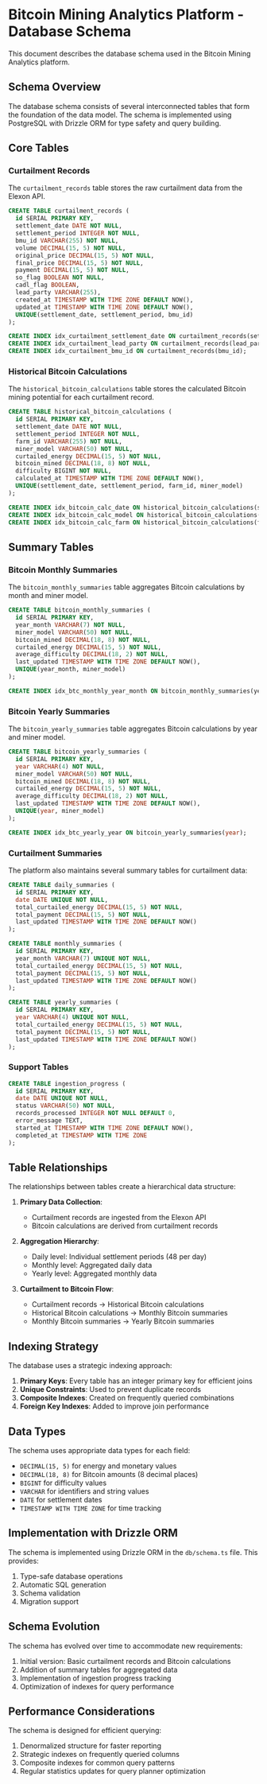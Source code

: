 # Bitcoin Mining Analytics Platform - Database Schema

This document describes the database schema used in the Bitcoin Mining Analytics platform.

## Schema Overview

The database schema consists of several interconnected tables that form the foundation of the data model. The schema is implemented using PostgreSQL with Drizzle ORM for type safety and query building.

## Core Tables

### Curtailment Records

The `curtailment_records` table stores the raw curtailment data from the Elexon API.

```sql
CREATE TABLE curtailment_records (
  id SERIAL PRIMARY KEY,
  settlement_date DATE NOT NULL,
  settlement_period INTEGER NOT NULL,
  bmu_id VARCHAR(255) NOT NULL,
  volume DECIMAL(15, 5) NOT NULL,
  original_price DECIMAL(15, 5) NOT NULL,
  final_price DECIMAL(15, 5) NOT NULL,
  payment DECIMAL(15, 5) NOT NULL,
  so_flag BOOLEAN NOT NULL,
  cadl_flag BOOLEAN,
  lead_party VARCHAR(255),
  created_at TIMESTAMP WITH TIME ZONE DEFAULT NOW(),
  updated_at TIMESTAMP WITH TIME ZONE DEFAULT NOW(),
  UNIQUE(settlement_date, settlement_period, bmu_id)
);

CREATE INDEX idx_curtailment_settlement_date ON curtailment_records(settlement_date);
CREATE INDEX idx_curtailment_lead_party ON curtailment_records(lead_party);
CREATE INDEX idx_curtailment_bmu_id ON curtailment_records(bmu_id);
```

### Historical Bitcoin Calculations

The `historical_bitcoin_calculations` table stores the calculated Bitcoin mining potential for each curtailment record.

```sql
CREATE TABLE historical_bitcoin_calculations (
  id SERIAL PRIMARY KEY,
  settlement_date DATE NOT NULL,
  settlement_period INTEGER NOT NULL,
  farm_id VARCHAR(255) NOT NULL,
  miner_model VARCHAR(50) NOT NULL,
  curtailed_energy DECIMAL(15, 5) NOT NULL,
  bitcoin_mined DECIMAL(18, 8) NOT NULL,
  difficulty BIGINT NOT NULL,
  calculated_at TIMESTAMP WITH TIME ZONE DEFAULT NOW(),
  UNIQUE(settlement_date, settlement_period, farm_id, miner_model)
);

CREATE INDEX idx_bitcoin_calc_date ON historical_bitcoin_calculations(settlement_date);
CREATE INDEX idx_bitcoin_calc_model ON historical_bitcoin_calculations(miner_model);
CREATE INDEX idx_bitcoin_calc_farm ON historical_bitcoin_calculations(farm_id);
```

## Summary Tables

### Bitcoin Monthly Summaries

The `bitcoin_monthly_summaries` table aggregates Bitcoin calculations by month and miner model.

```sql
CREATE TABLE bitcoin_monthly_summaries (
  id SERIAL PRIMARY KEY,
  year_month VARCHAR(7) NOT NULL,
  miner_model VARCHAR(50) NOT NULL,
  bitcoin_mined DECIMAL(18, 8) NOT NULL,
  curtailed_energy DECIMAL(15, 5) NOT NULL,
  average_difficulty DECIMAL(18, 2) NOT NULL,
  last_updated TIMESTAMP WITH TIME ZONE DEFAULT NOW(),
  UNIQUE(year_month, miner_model)
);

CREATE INDEX idx_btc_monthly_year_month ON bitcoin_monthly_summaries(year_month);
```

### Bitcoin Yearly Summaries

The `bitcoin_yearly_summaries` table aggregates Bitcoin calculations by year and miner model.

```sql
CREATE TABLE bitcoin_yearly_summaries (
  id SERIAL PRIMARY KEY,
  year VARCHAR(4) NOT NULL,
  miner_model VARCHAR(50) NOT NULL,
  bitcoin_mined DECIMAL(18, 8) NOT NULL,
  curtailed_energy DECIMAL(15, 5) NOT NULL,
  average_difficulty DECIMAL(18, 2) NOT NULL,
  last_updated TIMESTAMP WITH TIME ZONE DEFAULT NOW(),
  UNIQUE(year, miner_model)
);

CREATE INDEX idx_btc_yearly_year ON bitcoin_yearly_summaries(year);
```

### Curtailment Summaries

The platform also maintains several summary tables for curtailment data:

```sql
CREATE TABLE daily_summaries (
  id SERIAL PRIMARY KEY,
  date DATE UNIQUE NOT NULL,
  total_curtailed_energy DECIMAL(15, 5) NOT NULL,
  total_payment DECIMAL(15, 5) NOT NULL,
  last_updated TIMESTAMP WITH TIME ZONE DEFAULT NOW()
);

CREATE TABLE monthly_summaries (
  id SERIAL PRIMARY KEY,
  year_month VARCHAR(7) UNIQUE NOT NULL,
  total_curtailed_energy DECIMAL(15, 5) NOT NULL,
  total_payment DECIMAL(15, 5) NOT NULL,
  last_updated TIMESTAMP WITH TIME ZONE DEFAULT NOW()
);

CREATE TABLE yearly_summaries (
  id SERIAL PRIMARY KEY,
  year VARCHAR(4) UNIQUE NOT NULL,
  total_curtailed_energy DECIMAL(15, 5) NOT NULL,
  total_payment DECIMAL(15, 5) NOT NULL,
  last_updated TIMESTAMP WITH TIME ZONE DEFAULT NOW()
);
```

### Support Tables

```sql
CREATE TABLE ingestion_progress (
  id SERIAL PRIMARY KEY,
  date DATE UNIQUE NOT NULL,
  status VARCHAR(50) NOT NULL,
  records_processed INTEGER NOT NULL DEFAULT 0,
  error_message TEXT,
  started_at TIMESTAMP WITH TIME ZONE DEFAULT NOW(),
  completed_at TIMESTAMP WITH TIME ZONE
);
```

## Table Relationships

The relationships between tables create a hierarchical data structure:

1. **Primary Data Collection**:
   - Curtailment records are ingested from the Elexon API
   - Bitcoin calculations are derived from curtailment records

2. **Aggregation Hierarchy**:
   - Daily level: Individual settlement periods (48 per day)
   - Monthly level: Aggregated daily data
   - Yearly level: Aggregated monthly data

3. **Curtailment to Bitcoin Flow**:
   - Curtailment records → Historical Bitcoin calculations
   - Historical Bitcoin calculations → Monthly Bitcoin summaries
   - Monthly Bitcoin summaries → Yearly Bitcoin summaries

## Indexing Strategy

The database uses a strategic indexing approach:

1. **Primary Keys**: Every table has an integer primary key for efficient joins
2. **Unique Constraints**: Used to prevent duplicate records
3. **Composite Indexes**: Created on frequently queried combinations
4. **Foreign Key Indexes**: Added to improve join performance

## Data Types

The schema uses appropriate data types for each field:

- `DECIMAL(15, 5)` for energy and monetary values
- `DECIMAL(18, 8)` for Bitcoin amounts (8 decimal places)
- `BIGINT` for difficulty values
- `VARCHAR` for identifiers and string values
- `DATE` for settlement dates
- `TIMESTAMP WITH TIME ZONE` for time tracking

## Implementation with Drizzle ORM

The schema is implemented using Drizzle ORM in the `db/schema.ts` file. This provides:

1. Type-safe database operations
2. Automatic SQL generation
3. Schema validation
4. Migration support

## Schema Evolution

The schema has evolved over time to accommodate new requirements:

1. Initial version: Basic curtailment records and Bitcoin calculations
2. Addition of summary tables for aggregated data
3. Implementation of ingestion progress tracking
4. Optimization of indexes for query performance

## Performance Considerations

The schema is designed for efficient querying:

1. Denormalized structure for faster reporting
2. Strategic indexes on frequently queried columns
3. Composite indexes for common query patterns
4. Regular statistics updates for query planner optimization